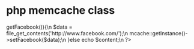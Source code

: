php memcache class 
========
<?php

  include 'mcache.php';\n
  if(!$content = mcache::getInstance()->getFacebook()){\n
    $data = file_get_contents('http://www.facebook.com/');\n
    mcache::getInstance()->setFacebook($data);\n
  }else echo $content;\n
  
?>
